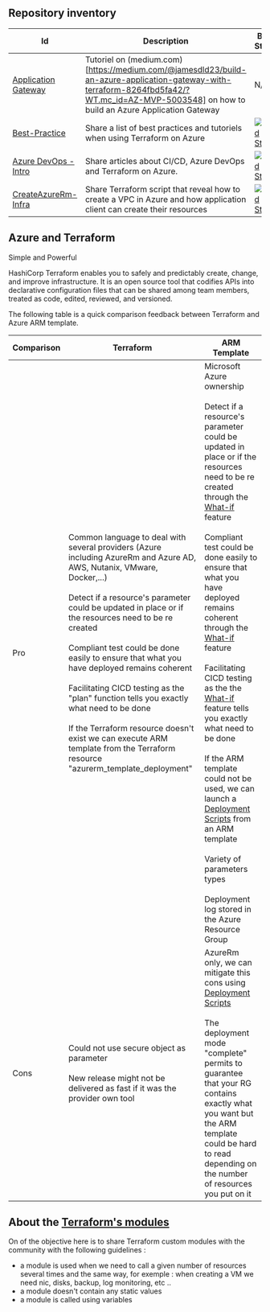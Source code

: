 Repository inventory
------------

| Id  | Description | Build Status |
| ------------- | ------------- | ------------- |
| [Application Gateway](azurerm_application_gateway) | Tutoriel on (medium.com)[https://medium.com/@jamesdld23/build-an-azure-application-gateway-with-terraform-8264fbd5fa42/?WT.mc_id=AZ-MVP-5003548] on how to build an Azure Application Gateway | N/A |
| [Best-Practice](Best-Practice) | Share a list of best practices and tutoriels when using Terraform on Azure | [![Build Status](https://dev.azure.com/jamesdld23/vpc_lab/_apis/build/status/JamesDLD.terraform%20BP?branchName=master)](https://dev.azure.com/jamesdld23/vpc_lab/_build/latest?definitionId=5&branchName=master) |
| [Azure DevOps - Intro](AzureDevops-Introduction) | Share articles about CI/CD, Azure DevOps and Terraform on Azure. | [![Build Status](https://dev.azure.com/jamesdld23/vpc_lab/_apis/build/status/JamesDLD.terraform%20Introduction?branchName=master)](https://dev.azure.com/jamesdld23/vpc_lab/_build/latest?definitionId=9&branchName=master) |
| [CreateAzureRm-Infra](CreateAzureRm-Infra)  | Share Terraform script that reveal how to create a VPC in Azure and how application client can create their resources | [![Build Status](https://dev.azure.com/jamesdld23/vpc_lab/_apis/build/status/JamesDLD.terraform%20VPC?branchName=master)](https://dev.azure.com/jamesdld23/vpc_lab/_build/latest?definitionId=6&branchName=master) |


Azure and Terraform
------------
Simple and Powerful

HashiCorp Terraform enables you to safely and predictably create, change, and improve infrastructure. It is an open source tool that codifies APIs into declarative configuration files that can be shared among team members, treated as code, edited, reviewed, and versioned.

The following table is a quick comparison feedback between Terraform and Azure ARM template.

| Comparison  | Terraform | ARM Template |
| ------------- | ------------- | ------------- |
| Pro | Common language to deal with several providers (Azure including AzureRm and Azure AD, AWS, Nutanix, VMware, Docker,...)<br><br>Detect if a resource's parameter could be updated in place or if the resources need to be re created<br><br>Compliant test could be done easily to ensure that what you have deployed remains coherent<br><br>Facilitating CICD testing as the "plan" function tells you exactly what need to be done<br><br>If the Terraform resource doesn't exist we can execute ARM template from the Terraform resource "azurerm_template_deployment" | Microsoft Azure ownership<br><br>Detect if a resource's parameter could be updated in place or if the resources need to be re created through the [What-if](https://docs.microsoft.com/en-us/azure/azure-resource-manager/templates/template-deploy-what-if?tabs=azure-powershell) feature<br><br>Compliant test could be done easily to ensure that what you have deployed remains coherent through the [What-if](https://docs.microsoft.com/en-us/azure/azure-resource-manager/templates/template-deploy-what-if?tabs=azure-powershell) feature<br><br>Facilitating CICD testing as the the [What-if](https://docs.microsoft.com/en-us/azure/azure-resource-manager/templates/template-deploy-what-if?tabs=azure-powershell) feature tells you exactly what need to be done<br><br>If the ARM template could not be used, we can launch a [Deployment Scripts](https://docs.microsoft.com/en-us/azure/azure-resource-manager/templates/deployment-script-template?tabs=CLI) from an ARM template<br><br>Variety of parameters types<br><br>Deployment log stored in the Azure Resource Group |
| Cons | Could not use secure object as parameter <br><br>New release might not be delivered as fast if it was the provider own tool | AzureRm only, we can mitigate this cons using [Deployment Scripts](https://docs.microsoft.com/en-us/azure/azure-resource-manager/templates/deployment-script-template?tabs=CLI)<br><br>The deployment mode "complete" permits to guarantee that your RG contains exactly what you want but the ARM template could be hard to read depending on the number of resources you put on it | 


About the [Terraform's modules](https://registry.terraform.io/modules/JamesDLD)
------------
On of the objective here is to share Terraform custom modules with the community with the following guidelines :
-	a module is used when we need to call a given number of resources several times and the same way, for exemple : when creating a VM we need nic, disks, backup, log monitoring, etc ..
-	a module doesn't contain any static values
-	a module is called using variables

